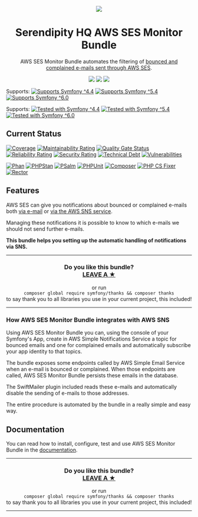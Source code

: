 <p align="center">
    <a href="http://www.serendipityhq.com" target="_blank">
        <img style="max-width: 350px" src="http://www.serendipityhq.com/assets/open-source-projects/Logo-SerendipityHQ-Icon-Text-Purple.png">
    </a>
</p>

<h1 align="center">Serendipity HQ AWS SES Monitor Bundle</h1>
<p align="center">AWS SES Monitor Bundle automates the filtering of <a href="http://docs.aws.amazon.com/ses/latest/DeveloperGuide/best-practices-bounces-complaints.html">bounced and complained e-mails sent through AWS SES</a>.</p>
<p align="center">
    <a href="https://github.com/Aerendir/bundle-aws-ses-monitor/releases"><img src="https://img.shields.io/packagist/v/serendipity_hq/bundle-aws-ses-monitor.svg?style=flat-square"></a>
    <a href="https://opensource.org/licenses/MIT"><img src="https://img.shields.io/badge/license-MIT-brightgreen.svg?style=flat-square"></a>
    <a href="https://github.com/Aerendir/bundle-aws-ses-monitor/releases"><img src="https://img.shields.io/packagist/php-v/serendipity_hq/bundle-aws-ses-monitor?color=%238892BF&style=flat-square&logo=php" /></a>
</p>
<p>
    Supports:
    <a title="Supports Symfony ^4.4" href="https://github.com/Aerendir/bundle-aws-ses-monitor/actions?query=branch%3Adev"><img title="Supports Symfony ^4.4" src="https://img.shields.io/badge/Symfony-%5E4.4-333?style=flat-square&logo=symfony" /></a>
    <a title="Supports Symfony ^5.4" href="https://github.com/Aerendir/bundle-aws-ses-monitor/actions?query=branch%3Adev"><img title="Supports Symfony ^5.4" src="https://img.shields.io/badge/Symfony-%5E5.4-333?style=flat-square&logo=symfony" /></a>
    <a title="Supports Symfony ^6.0" href="https://github.com/Aerendir/bundle-aws-ses-monitor/actions?query=branch%3Adev"><img title="Supports Symfony ^6.0" src="https://img.shields.io/badge/Symfony-%5E6.0-333?style=flat-square&logo=symfony" /></a>
</p>
<p>
    Supports:
    <a title="Tested with Symfony ^4.4" href="https://github.com/Aerendir/bundle-aws-ses-monitor/actions?query=branch%3Adev"><img title="Tested with Symfony ^4.4" src="https://img.shields.io/badge/Symfony-%5E4.4-333?style=flat-square&logo=symfony" /></a>
    <a title="Tested with Symfony ^5.4" href="https://github.com/Aerendir/bundle-aws-ses-monitor/actions?query=branch%3Adev"><img title="Tested with Symfony ^5.4" src="https://img.shields.io/badge/Symfony-%5E5.4-333?style=flat-square&logo=symfony" /></a>
    <a title="Tested with Symfony ^6.0" href="https://github.com/Aerendir/bundle-aws-ses-monitor/actions?query=branch%3Adev"><img title="Tested with Symfony ^6.0" src="https://img.shields.io/badge/Symfony-%5E6.0-333?style=flat-square&logo=symfony" /></a>
</p>

## Current Status

[![Coverage](https://sonarcloud.io/api/project_badges/measure?project=Aerendir_bundle-aws-ses-monitor&metric=coverage)](https://sonarcloud.io/dashboard?id=Aerendir_bundle-aws-ses-monitor)
[![Maintainability Rating](https://sonarcloud.io/api/project_badges/measure?project=Aerendir_bundle-aws-ses-monitor&metric=sqale_rating)](https://sonarcloud.io/dashboard?id=Aerendir_bundle-aws-ses-monitor)
[![Quality Gate Status](https://sonarcloud.io/api/project_badges/measure?project=Aerendir_bundle-aws-ses-monitor&metric=alert_status)](https://sonarcloud.io/dashboard?id=Aerendir_bundle-aws-ses-monitor)
[![Reliability Rating](https://sonarcloud.io/api/project_badges/measure?project=Aerendir_bundle-aws-ses-monitor&metric=reliability_rating)](https://sonarcloud.io/dashboard?id=Aerendir_bundle-aws-ses-monitor)
[![Security Rating](https://sonarcloud.io/api/project_badges/measure?project=Aerendir_bundle-aws-ses-monitor&metric=security_rating)](https://sonarcloud.io/dashboard?id=Aerendir_bundle-aws-ses-monitor)
[![Technical Debt](https://sonarcloud.io/api/project_badges/measure?project=Aerendir_bundle-aws-ses-monitor&metric=sqale_index)](https://sonarcloud.io/dashboard?id=Aerendir_bundle-aws-ses-monitor)
[![Vulnerabilities](https://sonarcloud.io/api/project_badges/measure?project=Aerendir_bundle-aws-ses-monitor&metric=vulnerabilities)](https://sonarcloud.io/dashboard?id=Aerendir_bundle-aws-ses-monitor)

[![Phan](https://github.com/Aerendir/bundle-aws-ses-monitor/workflows/Phan/badge.svg)](https://github.com/Aerendir/bundle-aws-ses-monitor/actions?query=branch%3Adev)
[![PHPStan](https://github.com/Aerendir/bundle-aws-ses-monitor/workflows/PHPStan/badge.svg)](https://github.com/Aerendir/bundle-aws-ses-monitor/actions?query=branch%3Adev)
[![PSalm](https://github.com/Aerendir/bundle-aws-ses-monitor/workflows/PSalm/badge.svg)](https://github.com/Aerendir/bundle-aws-ses-monitor/actions?query=branch%3Adev)
[![PHPUnit](https://github.com/Aerendir/bundle-aws-ses-monitor/workflows/PHPunit/badge.svg)](https://github.com/Aerendir/bundle-aws-ses-monitor/actions?query=branch%3Adev)
[![Composer](https://github.com/Aerendir/bundle-aws-ses-monitor/workflows/Composer/badge.svg)](https://github.com/Aerendir/bundle-aws-ses-monitor/actions?query=branch%3Adev)
[![PHP CS Fixer](https://github.com/Aerendir/bundle-aws-ses-monitor/workflows/PHP%20CS%20Fixer/badge.svg)](https://github.com/Aerendir/bundle-aws-ses-monitor/actions?query=branch%3Adev)
[![Rector](https://github.com/Aerendir/bundle-aws-ses-monitor/workflows/Rector/badge.svg)](https://github.com/Aerendir/bundle-aws-ses-monitor/actions?query=branch%3Adev)

## Features

AWS SES can give you notifications about bounced or complained e-mails both [via e-mail](http://docs.aws.amazon.com/ses/latest/DeveloperGuide/notifications-via-email.html)
 or [via the AWS SNS service](http://docs.aws.amazon.com/ses/latest/DeveloperGuide/notifications-via-sns.html).

Managing these notifications it is possible to know to which e-mails we should not send further e-mails.

**This bundle helps you setting up the automatic handling of notifications via SNS.**

<hr />
<h3 align="center">
    <b>Do you like this bundle?</b><br />
    <b><a href="#js-repo-pjax-container">LEAVE A &#9733;</a></b>
</h3>
<p align="center">
    or run<br />
    <code>composer global require symfony/thanks && composer thanks</code><br />
    to say thank you to all libraries you use in your current project, this included!
</p>
<hr />

### How AWS SES Monitor Bundle integrates with AWS SNS

Using AWS SES Monitor Bundle you can, using the console of your Symfony's App, create in AWS Simple Notifications Service a topic for bounced emails and one for complained emails and automatically subscribe your app identity to that topics.

The bundle exposes some endpoints called by AWS Simple Email Service when an e-mail is bounced or complained. When those endpoints are called, AWS SES Monitor Bundle persists these emails in the database.

The SwiftMailer plugin included reads these e-mails and automatically disable the sending of e-mails to those addresses.

The entire procedure is automated by the bundle in a really simple and easy way.

## Documentation
You can read how to install, configure, test and use AWS SES Monitor Bundle in the [documentation](src/Resources/blob/dev/docs/Index.md).

<hr />
<h3 align="center">
    <b>Do you like this bundle?</b><br />
    <b><a href="#js-repo-pjax-container">LEAVE A &#9733;</a></b>
</h3>
<p align="center">
    or run<br />
    <code>composer global require symfony/thanks && composer thanks</code><br />
    to say thank you to all libraries you use in your current project, this included!
</p>
<hr />
